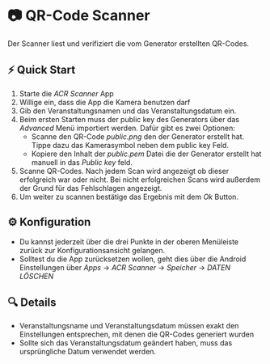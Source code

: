 # 📷 QR-Code Scanner

Der Scanner liest und verifiziert die vom Generator erstellten QR-Codes.

## ⚡ Quick Start
1. Starte die *ACR Scanner* App
2. Willige ein, dass die App die Kamera benutzen darf
3. Gib den Veranstaltungsnamen und das Veranstaltungsdatum ein.
4. Beim ersten Starten muss der public key des Generators über das *Advanced* Menü importiert werden. Dafür gibt es zwei Optionen:
    - Scanne den QR-Code *public.png* den der Generator erstellt hat. Tippe dazu das Kamerasymbol neben dem public key Feld.
    - Kopiere den Inhalt der *public.pem* Datei die der Generator erstellt hat manuell in das *Public key* feld.
5. Scanne QR-Codes. Nach jedem Scan wird angezeigt ob dieser erfolgreich war oder nicht. Bei nicht erfolgreichen Scans wird außerdem der Grund für das Fehlschlagen angezeigt.
6. Um weiter zu scannen bestätige das Ergebnis mit dem *Ok* Button.

## ⚙ Konfiguration

- Du kannst jederzeit über die drei Punkte in der oberen Menüleiste zurück zur Konfigurationsansicht gelangen.
- Solltest du die App zurücksetzen wollen, geht dies über die Android Einstellungen über *Apps* -> *ACR Scanner* -> *Speicher* -> *DATEN LÖSCHEN*

## 🔍 Details

* Veranstaltungsname und Veranstaltungsdatum müssen exakt den Einstellungen entsprechen, mit denen die QR-Codes generiert wurden
* Sollte sich das Veranstaltungsdatum geändert haben, muss das ursprüngliche Datum verwendet werden.